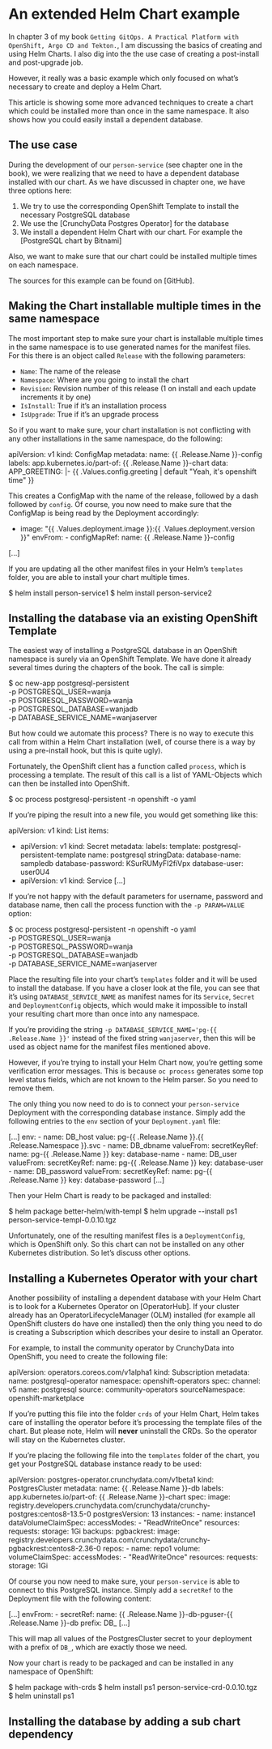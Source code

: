 # An extended Helm Chart example
In chapter 3 of my book `Getting GitOps. A Practical Platform with OpenShift, Argo CD and Tekton.`, I am discussing the basics of creating and using Helm Charts. I also dig into the the use case of creating a post-install and post-upgrade job. 

However, it really was a basic example which only focused on what’s necessary to create and deploy a Helm Chart. 

This article is showing some more advanced techniques to create a chart which could be installed more than once in the same namespace. It also shows how you could easily install a dependent database.

## The use case
During the development of our `person-service` (see chapter one in the book), we were realizing that we need to have a dependent database installed with our chart. As we have discussed in chapter one, we have three options here:
1. We try to use the corresponding OpenShift Template to install the necessary PostgreSQL database 
2. We use the [CrunchyData Postgres Operator] for the database 
3. We install a dependent Helm Chart with our chart. For example the [PostgreSQL chart by Bitnami] 

Also, we want to make sure that our chart could be installed multiple times on each namespace. 

The sources for this example can be found on [GitHub].

## Making the Chart installable multiple times in the same namespace
The most important step to make sure your chart is installable multiple times in the same namespace is to use generated names for the manifest files. For this there is an object called `Release` with the following parameters:
- `Name`: The name of the release
- `Namespace`: Where are you going to install the chart
- `Revision`: Revision number of this release (1 on install and each update increments it by one)
- `IsInstall`: True if it’s an installation process
- `IsUpgrade`: True if it’s an upgrade process

So if you want to make sure, your chart installation is not conflicting with any other installations in the same namespace, do the following:

apiVersion: v1
kind: ConfigMap
metadata:
  name: {{ .Release.Name }}-config
  labels:
    app.kubernetes.io/part-of: {{ .Release.Name }}-chart
data:
  APP_GREETING: |- 
    {{ .Values.config.greeting | default "Yeah, it's openshift time" }}

This creates a ConfigMap with the name of the release, followed by a dash followed by `config`. Of course, you now need to make sure that the ConfigMap is being read by the Deployment accordingly:

- image: "{{ .Values.deployment.image }}:{{ .Values.deployment.version }}"
          envFrom:
            - configMapRef:
                name: {{ .Release.Name }}-config

[...]

If you are updating all the other manifest files in your Helm’s `templates` folder, you are able to install your chart multiple times. 

$ helm install person-service1 <path to chart>
$ helm install person-service2 <path to chart>


## Installing the database via an existing OpenShift Template
The easiest way of installing a PostgreSQL database in an OpenShift namespace is surely via an OpenShift Template. We have done it already several times during the chapters of the book. The call is simple:

$ oc new-app postgresql-persistent \
	-p POSTGRESQL_USER=wanja \
	-p POSTGRESQL_PASSWORD=wanja \
	-p POSTGRESQL_DATABASE=wanjadb \
	-p DATABASE_SERVICE_NAME=wanjaserver

But how could we automate this process? There is no way to execute this call from within a Helm Chart installation (well, of course there is a way by using a pre-install hook, but this is quite ugly).

Fortunately, the OpenShift client has a function called `process`, which is processing a template. The result of this call is a list of YAML-Objects which can then be installed into OpenShift.

$ oc process postgresql-persistent -n openshift -o yaml

If you’re piping the result into a new file, you would get something like this:

apiVersion: v1
kind: List
items:
- apiVersion: v1
  kind: Secret
  metadata:
    labels:
      template: postgresql-persistent-template
    name: postgresql
  stringData:
    database-name: sampledb
    database-password: KSurRUMyFI2fiVpx
    database-user: user0U4
- apiVersion: v1
  kind: Service
[...]

If you’re not happy with the default parameters for username, password and database name, then call the process function with the `-p PARAM=VALUE` option:

$ oc process postgresql-persistent -n openshift -o yaml \
	-p POSTGRESQL_USER=wanja \
	-p POSTGRESQL_PASSWORD=wanja \
	-p POSTGRESQL_DATABASE=wanjadb \
	-p DATABASE_SERVICE_NAME=wanjaserver

Place the resulting file into your chart’s `templates` folder and it will be used to install the database. If you have a closer look at the file, you can see that it’s using `DATABASE_SERVICE_NAME` as manifest names for its `Service`, `Secret` and `DeploymentConfig` objects, which would make it impossible to install your resulting chart more than once into any namespace. 

If you’re providing the string `-p DATABASE_SERVICE_NAME='pg-{{ .Release.Name }}'` instead of the fixed string `wanjaserver`, then this will be used as object name for the manifest files mentioned above. 

However, if you’re trying to install your Helm Chart now, you’re getting some verification error messages. This is because `oc process` generates some top level status fields, which are not known to the Helm parser. So you need to remove them. 

The only thing you now need to do is to connect your `person-service` Deployment with the corresponding database instance. Simply add the following entries to the `env` section of your `Deployment.yaml` file:

[...]
          env:
            - name: DB_host
              value: pg-{{ .Release.Name }}.{{ .Release.Namespace }}.svc
            - name: DB_dbname
              valueFrom:
                secretKeyRef:
                  name: pg-{{ .Release.Name }}
                  key: database-name
            - name: DB_user
              valueFrom:
                secretKeyRef:
                  name: pg-{{ .Release.Name }}
                  key: database-user
            - name: DB_password
              valueFrom:
                secretKeyRef:
                  name: pg-{{ .Release.Name }}
                  key: database-password
[...]

Then your Helm Chart is ready to be packaged and installed:

$ helm package better-helm/with-templ
$ helm upgrade --install ps1 person-service-templ-0.0.10.tgz

Unfortunately, one of the resulting manifest files is a `DeploymentConfig`, which is OpenShift only. So this chart can not be installed on any other Kubernetes distribution. So let’s discuss other options.

## Installing a Kubernetes Operator with your chart
Another possibility of installing a dependent database with your Helm Chart is to look for a Kubernetes Operator on [OperatorHub]. If your cluster already has an OperatorLifecycleManager (OLM) installed (for example all OpenShift clusters do have one installed) then the only thing you need to do is creating a Subscription which describes your desire to install an Operator. 

For example, to install the community operator by CrunchyData into OpenShift, you need to create the following file:

apiVersion: operators.coreos.com/v1alpha1
kind: Subscription
metadata:
  name: postgresql-operator
  namespace: openshift-operators
spec:
  channel: v5 
  name: postgresql
  source: community-operators 
  sourceNamespace: openshift-marketplace

If you’re putting this file into the folder `crds` of your Helm Chart, Helm takes care of installing the operator before it’s processing the template files of the chart. But please note, Helm will **never** uninstall the CRDs. So the operator will stay on the Kubernetes cluster.

If you’re placing the following file into the `templates` folder of the chart, you get your PostgreSQL database instance ready to be used:

apiVersion: postgres-operator.crunchydata.com/v1beta1
kind: PostgresCluster
metadata:
  name: {{ .Release.Name }}-db
  labels:
    app.kubernetes.io/part-of: {{ .Release.Name }}-chart
spec:
  image: registry.developers.crunchydata.com/crunchydata/crunchy-postgres:centos8-13.5-0
  postgresVersion: 13
  instances:
    - name: instance1
      dataVolumeClaimSpec:
        accessModes:
        - "ReadWriteOnce"
        resources:
          requests:
            storage: 1Gi
  backups:
    pgbackrest:
      image: registry.developers.crunchydata.com/crunchydata/crunchy-pgbackrest:centos8-2.36-0
      repos:
      - name: repo1
        volume:
          volumeClaimSpec:
            accessModes:
            - "ReadWriteOnce"
            resources:
              requests:
                storage: 1Gi

Of course you now need to make sure, your `person-service` is able to connect to this PostgreSQL instance. Simply add a `secretRef` to the Deployment file with the following content:

[...]
          envFrom:
            - secretRef:
                name: {{ .Release.Name }}-db-pguser-{{ .Release.Name }}-db
              prefix: DB_
[...]

This will map all values of the PostgresCluster secret to your deployment with a prefix of `DB_`, which are exactly those we need.

Now your chart is ready to be packaged and can be installed in any namespace of OpenShift:

$ helm package with-crds
$ helm install ps1 person-service-crd-0.0.10.tgz
$ helm uninstall ps1


## Installing the database by adding a sub chart dependency
